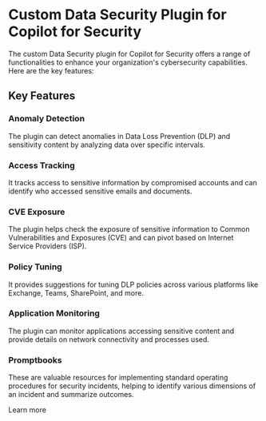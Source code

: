 # Custom Data Security Plugin for Copilot for Security

The custom Data Security plugin for Copilot for Security offers a range of functionalities to enhance your organization's cybersecurity capabilities. Here are the key features:

## Key Features

### Anomaly Detection
The plugin can detect anomalies in Data Loss Prevention (DLP) and sensitivity content by analyzing data over specific intervals.

### Access Tracking
It tracks access to sensitive information by compromised accounts and can identify who accessed sensitive emails and documents.

### CVE Exposure
The plugin helps check the exposure of sensitive information to Common Vulnerabilities and Exposures (CVE) and can pivot based on Internet Service Providers (ISP).

### Policy Tuning
It provides suggestions for tuning DLP policies across various platforms like Exchange, Teams, SharePoint, and more.

### Application Monitoring
The plugin can monitor applications accessing sensitive content and provide details on network connectivity and processes used.

### Promptbooks
These are valuable resources for implementing standard operating procedures for security incidents, helping to identify various dimensions of an incident and summarize outcomes.

Learn more
